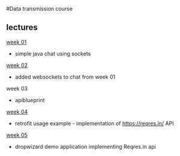 #Data transmission course

## lectures

[week 01](https://github.com/spacive/data-transmission/tree/week-01)
 - simple java chat using sockets

[week 02](https://github.com/spacive/data-transmission/tree/week-02)
 - added websockets to chat from week 01

week 03
 - apiblueprint

[week 04](https://github.com/spacive/data-transmission/tree/week-04)
 - retrofit usage example - implementation of https://reqres.in/ API

[week 05](https://github.com/spacive/data-transmission/tree/week-05)
 - dropwizard demo application implementing Reqres.in api
